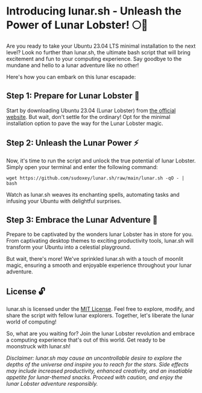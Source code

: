 # Introducing lunar.sh - Unleash the Power of Lunar Lobster! 🌕🦞

Are you ready to take your Ubuntu 23.04 LTS minimal installation to the next level? Look no further than lunar.sh, the ultimate bash script that will bring excitement and fun to your computing experience. Say goodbye to the mundane and hello to a lunar adventure like no other!

Here's how you can embark on this lunar escapade:

## Step 1: Prepare for Lunar Lobster 🌙

Start by downloading Ubuntu 23.04 (Lunar Lobster) from [the official website](https://ubuntu.com/download/desktop). But wait, don't settle for the ordinary! Opt for the minimal installation option to pave the way for the Lunar Lobster magic.

## Step 2: Unleash the Lunar Power ⚡

Now, it's time to run the script and unlock the true potential of lunar Lobster. Simply open your terminal and enter the following command:

`wget https://github.com/sudoxey/lunar.sh/raw/main/lunar.sh -qO - | bash`

Watch as lunar.sh weaves its enchanting spells, automating tasks and infusing your Ubuntu with delightful surprises.

## Step 3: Embrace the Lunar Adventure 🌟

Prepare to be captivated by the wonders lunar Lobster has in store for you. From captivating desktop themes to exciting productivity tools, lunar.sh will transform your Ubuntu into a celestial playground.

But wait, there's more! We've sprinkled lunar.sh with a touch of moonlit magic, ensuring a smooth and enjoyable experience throughout your lunar adventure.

## License 🔓

lunar.sh is licensed under the [MIT License](https://github.com/sudoxey/lunar.sh/blob/main/LICENSE). Feel free to explore, modify, and share the script with fellow lunar explorers. Together, let's liberate the lunar world of computing!

So, what are you waiting for? Join the lunar Lobster revolution and embrace a computing experience that's out of this world. Get ready to be moonstruck with lunar.sh!

*Disclaimer: lunar.sh may cause an uncontrollable desire to explore the depths of the universe and inspire you to reach for the stars. Side effects may include increased productivity, enhanced creativity, and an insatiable appetite for lunar-themed snacks. Proceed with caution, and enjoy the lunar Lobster adventure responsibly.*
